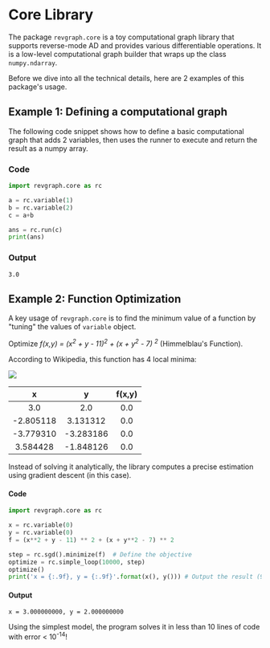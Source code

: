 # Core Library

The package `revgraph.core` is a toy computational graph library that supports
reverse-mode AD and provides various differentiable operations. It is a 
low-level computational graph builder that wraps up the class `numpy.ndarray`.

Before we dive into all the technical details, here are 2 examples of this 
package's usage.

## Example 1: Defining a computational graph

The following code snippet shows how to define a basic computational graph that
adds 2 variables, then uses the runner to execute and return the result as a 
numpy array.

### Code
```python
import revgraph.core as rc

a = rc.variable(1)
b = rc.variable(2)
c = a+b

ans = rc.run(c)
print(ans)
```

### Output
```text
3.0
```

## Example 2: Function Optimization

A key usage of `revgraph.core` is to find the minimum value of a function by
"tuning" the values of `variable` object.

Optimize 
*f(x,y) = (x<sup>2</sup> + y - 11)<sup>2</sup> + (x + y<sup>2</sup> - 7)
<sup>2</sup>* 
(Himmelblau's Function).

According to Wikipedia, this function has 4 local minima:

![](https://upload.wikimedia.org/wikipedia/commons/thumb/a/ad/Himmelblau_function.svg/1280px-Himmelblau_function.svg.png)

|      x     |      y     |   f(x,y)   | 
| :--------: | :--------: | :--------: |
|   3.0      | 2.0        | 0.0        |
| -2.805118  | 3.131312   | 0.0        |
| -3.779310  | -3.283186  | 0.0        |
| 3.584428   | -1.848126  | 0.0        |

Instead of solving it analytically, the library computes a precise estimation
using gradient descent (in this case).

#### Code

```python
import revgraph.core as rc

x = rc.variable(0)
y = rc.variable(0)
f = (x**2 + y - 11) ** 2 + (x + y**2 - 7) ** 2

step = rc.sgd().minimize(f)  # Define the objective
optimize = rc.simple_loop(10000, step)
optimize() 
print('x = {:.9f}, y = {:.9f}'.format(x(), y())) # Output the result (9 s.f.)
```

#### Output

```text
x = 3.000000000, y = 2.000000000
```

Using the simplest model, the program solves it in less than 10 lines of code
with error < 10<sup>-14</sup>!
